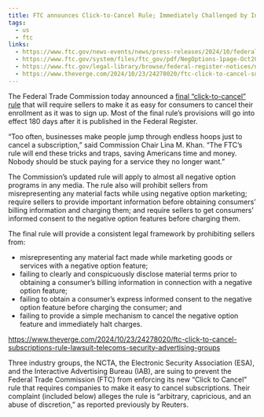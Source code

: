 ```yaml
---
title: FTC announces Click-to-Cancel Rule; Immediately Challenged by Industry
tags:
  - us
  - ftc
links:
  - https://www.ftc.gov/news-events/news/press-releases/2024/10/federal-trade-commission-announces-final-click-cancel-rule-making-it-easier-consumers-end-recurring
  - https://www.ftc.gov/system/files/ftc_gov/pdf/NegOptions-1page-Oct2024-v2.pdf
  - https://www.ftc.gov/legal-library/browse/federal-register-notices/negative-option-rule-final-rule)
  - https://www.theverge.com/2024/10/23/24278020/ftc-click-to-cancel-subscriptions-rule-lawsuit-telecoms-security-advertising-groups
---
```

The Federal Trade Commission today announced a [final “click-to-cancel” rule](https://www.ftc.gov/legal-library/browse/federal-register-notices/negative-option-rule-final-rule) that will require sellers to make it as easy for consumers to cancel their enrollment as it was to sign up. Most of the final rule’s provisions will go into effect 180 days after it is published in the Federal Register.

“Too often, businesses make people jump through endless hoops just to cancel a subscription,” said Commission Chair Lina M. Khan. “The FTC’s rule will end these tricks and traps, saving Americans time and money. Nobody should be stuck paying for a service they no longer want.”

The Commission’s updated rule will apply to almost all negative option programs in any media. The rule also will prohibit sellers from misrepresenting any material facts while using negative option marketing; require sellers to provide important information before obtaining consumers’ billing information and charging them; and require sellers to get consumers’ informed consent to the negative option features before charging them.

The final rule will provide a consistent legal framework by prohibiting sellers from:
- misrepresenting any material fact made while marketing goods or services with a negative option feature;
- failing to clearly and conspicuously disclose material terms prior to obtaining a consumer’s billing information in connection with a negative option feature;
- failing to obtain a consumer’s express informed consent to the negative option feature before charging the consumer; and
- failing to provide a simple mechanism to cancel the negative option feature and immediately halt charges.

https://www.theverge.com/2024/10/23/24278020/ftc-click-to-cancel-subscriptions-rule-lawsuit-telecoms-security-advertising-groups

Three industry groups, the NCTA, the Electronic Security Association (ESA), and the Interactive Advertising Bureau (IAB), are suing to prevent the Federal Trade Commission (FTC) from enforcing its new “Click to Cancel” rule that requires companies to make it easy to cancel subscriptions. Their complaint (included below) alleges the rule is “arbitrary, capricious, and an abuse of discretion,” as reported previously by Reuters.